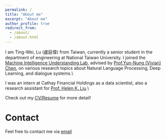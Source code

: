```yaml
---
permalink: /
title: "About me"
excerpt: "About me"
author_profile: true
redirect_from: 
  - /about/
  - /about.html
---
```


I am Ting-Wei, Lu (盧庭偉) from Taiwan, currently a senior student in the department of engineering at National Taiwan University. I joined the [Machine Intelligence Understanding Lab](https://www.csie.ntu.edu.tw/~miulab/), advised by [Prof.Yun-Nung (Vivian) Chen](https://www.csie.ntu.edu.tw/~yvchen/index.html), on various research topics about Natural Language Processing, Deep Learning, and dialogue systems.\

I was an intern at Cathay Financial Holdings as a data scientist, also a research assistant for [Prof. Helen K. Liu](http://politics.ntu.edu.tw/english/?p=12324).\

Check out my [CV/Resume](https://dwaydwaydway.github.io/files/Ting-Wei.pdf) for more detail!

Contact
======
Feel free to contact me via [email](tim8733123@gmail.com)